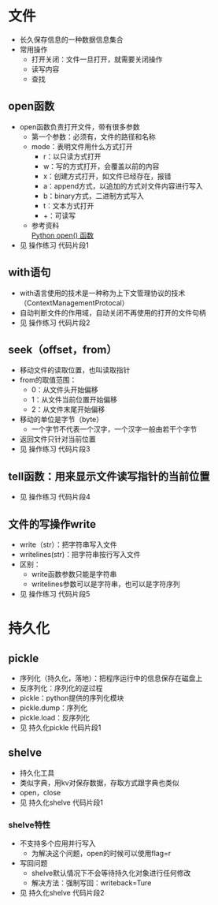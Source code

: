 # 文件
- 长久保存信息的一种数据信息集合
- 常用操作
    - 打开关闭：文件一旦打开，就需要关闭操作
    - 读写内容
    - 查找
## open函数
- open函数负责打开文件，带有很多参数
    - 第一个参数：必须有，文件的路径和名称
    - mode：表明文件用什么方式打开
        - r：以只读方式打开
        - w：写的方式打开，会覆盖以前的内容
        - x：创建方式打开，如文件已经存在，报错
        - a：append方式，以追加的方式对文件内容进行写入
        - b：binary方式，二进制方式写入
        - t：文本方式打开
        - +：可读写
    - 参考资料  
        [Python open() 函数](https://www.runoob.com/python/python-func-open.html)
- 见 操作练习 代码片段1
## with语句
- with语言使用的技术是一种称为上下文管理协议的技术（ContextManagementProtocal）
- 自动判断文件的作用域，自动关闭不再使用的打开的文件句柄
- 见 操作练习 代码片段2
## seek（offset，from）
- 移动文件的读取位置，也叫读取指针
- from的取值范围：
    - 0：从文件头开始偏移
    - 1：从文件当前位置开始偏移
    - 2：从文件末尾开始偏移
- 移动的单位是字节（byte）
    - 一个字节不代表一个汉字，一个汉字一般由若干个字节
- 返回文件只针对当前位置
- 见 操作练习 代码片段3
## tell函数：用来显示文件读写指针的当前位置
- 见 操作练习 代码片段4
## 文件的写操作write
- write（str）：把字符串写入文件
- writelines(str)：把字符串按行写入文件
- 区别：
    - write函数参数只能是字符串
    - writelines参数可以是字符串，也可以是字符序列
- 见 操作练习 代码片段5
# 持久化
## pickle
- 序列化（持久化，落地）：把程序运行中的信息保存在磁盘上
- 反序列化：序列化的逆过程
- pickle：python提供的序列化模块
- pickle.dump：序列化
- pickle.load：反序列化
- 见 持久化pickle 代码片段1
## shelve
- 持久化工具
- 类似字典，用kv对保存数据，存取方式跟字典也类似
- open，close
- 见 持久化shelve 代码片段1
### shelve特性
- 不支持多个应用并行写入
    - 为解决这个问题，open的时候可以使用flag=r
- 写回问题
    - shelve默认情况下不会等待持久化对象进行任何修改
    - 解决方法：强制写回：writeback=Ture
- 见 持久化shelve 代码片段2





